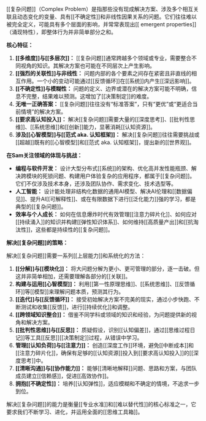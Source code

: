 [[复杂问题]]（Complex Problem）是指那些没有现成解决方案、涉及多个相互关联且动态变化的变量、具有[[不确定性]]和非线性因果关系的问题。它们往往难以被完全定义，可能具有多个层面的影响，并常常表现出[[ emergent properties]]（涌现特性），即整体行为并非简单部分之和。

**核心特征：**

1.  **[[多维度]]与[[多层次]]：** [[复杂问题]]通常跨越多个领域或专业，需要整合不同视角的知识。其解决方案也可能在不同层次上产生影响。
2.  **[[强烈的关联性]]与非线性：** 问题内部的各个要素之间存在紧密且非直线的相互作用。一个小的变动可能通过[[反馈循环]]在[[系统]]内产生[[深远影响]]。
3.  **[[不确定性]]与模糊性：** 问题的定义、边界或潜在的解决方案可能不明确，信息不完整，结果难以预测。这增加了[[决策制定]]的难度。
4.  **无唯一正确答案：** [[复杂问题]]往往没有“标准答案”，只有“更优”或“更适合当前情境”的解决方案。
5.  **[[要求高认知投入]]：** 解决[[复杂问题]]需要大量的[[深度思考]]、[[批判性思维]]、[[系统思维]]和[[创新]]能力，显著消耗[[认知资源]]。
6.  **涉及[[心智模型]]与[[范式 aka. 认知框架]]：** 解决[[复杂问题]]往往需要挑战或[[超越]]既有的[[心智模型]]和[[范式 aka. 认知框架]]，提出新的[[世界观]]。

**在Sam关注领域的体现与挑战：**

*   **编程与软件开发：** 设计大型分布式[[系统]]的架构、优化高并发性能瓶颈、解决跨模块的死锁问题、构建用户体验复杂的应用程序，都属于[[复杂问题]]。它们不仅涉及技术本身，还涉及团队协作、需求变化、技术选型等。
*   **人工智能：** 设计能处理非结构化数据的通用AI模型、解决AI伦理和[[数据偏见]]、提升AI[[可解释性]]、或在有限数据下进行[[泛化能力]]强的学习，都是典型的[[复杂问题]]。
*   **效率与个人成长：** 如何在信息爆炸时代有效管理[[注意力碎片化]]、如何应对[[持续涌入]]的知识并构建[[弹性知识体系]]、如何维持[[高质量产出]]和[[抗淘汰性]]，这些都是持续性的[[复杂问题]]。

**解决[[复杂问题]]的策略：**

解决[[复杂问题]]需要一系列[[上层能力]]和系统化的方法：

1.  **[[分解]]与[[模块化]]：** 将大问题分解为更小、更可管理的部分，逐一击破。但这并非简单相加，还需要理解各部分的[[关联]]。
2.  **构建与运用[[心智模型]]：** 利用[[第一性原理思维]]、[[系统思维]]、[[反馈循环]]等[[模型]]来理解问题本质，预测其行为。
3.  **[[迭代]]与[[反馈循环]]：** 接受初始解决方案不完美的现实，通过小步快跑、不断测试和收集[[反馈]]，进行[[持续优化]]和调整。
4.  **[[跨领域知识整合]]：** 借鉴不同学科或领域的知识和经验，为问题提供新的视角和解决方案。
5.  **[[批判性思维]]与[[反思]]：** 质疑假设，识别[[认知偏差]]，通过[[思维过程日记]]等工具[[反思]][[决策制定]]过程，从错误中学习。
6.  **管理[[认知负荷]]与[[注意力]]：** 创造[[深度工作]]环境，避免[[中断成本]]和[[注意力碎片化]]，确保有足够的[[认知资源]]投入到[[要求高认知投入]]的[[深度思考]]中。
7.  **[[清晰沟通]]与[[协作能力]]：** 能够[[清晰地解释]]问题、思路和方案，与团队成员建立[[信赖感]]，促进[[高效协作]]。
8.  **拥抱[[不确定性]]：** 培养[[认知弹性]]，适应模糊和不确定的情境，不追求一步到位。

解决[[复杂问题]]的能力是衡量[[专业水准]]和[[难以替代性]]的核心标准之一，它要求我们不断学习、进化，并运用全面的[[思维工具箱]]。